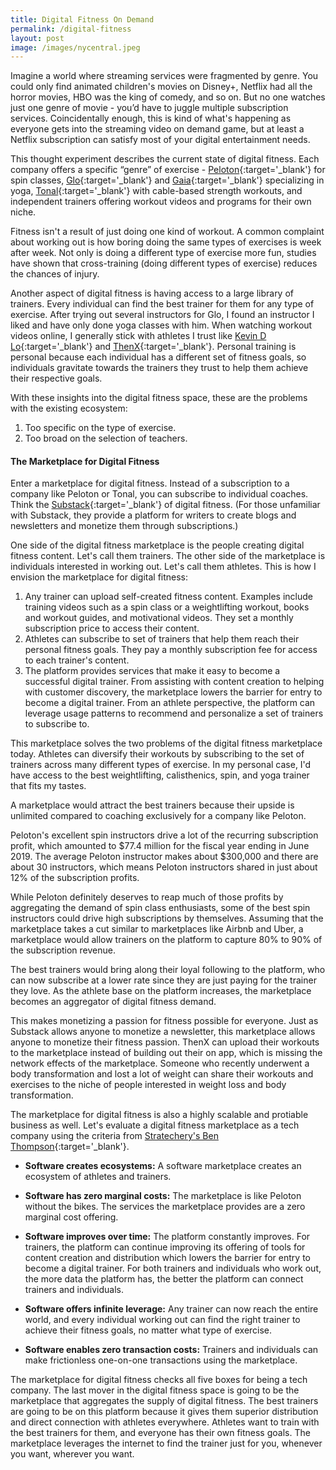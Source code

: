 ```yaml
---
title: Digital Fitness On Demand
permalink: /digital-fitness
layout: post
image: /images/nycentral.jpeg
---
```


Imagine a world where streaming services were fragmented by genre. You could only find animated children's movies on Disney+, Netflix had all the horror movies, HBO was the king of comedy, and so on. But no one watches just one genre of movie - you’d have to juggle multiple subscription services. Coincidentally enough, this is kind of what's happening as everyone gets into the streaming video on demand game, but at least a Netflix subscription can satisfy most of your digital entertainment needs.

This thought experiment describes the current state of digital fitness. Each company offers a specific “genre” of exercise - [Peloton](https://www.onepeloton.com){:target='_blank'} for spin classes, [Glo](https://www.glo.com){:target='_blank'} and [Gaia](https://www.gaia.com/yoga/practices){:target='_blank'} specializing in yoga, [Tonal](https://www.tonal.com){:target='_blank'} with cable-based strength workouts, and independent trainers offering workout videos and programs for their own niche.

Fitness isn't a result of just doing one kind of workout. A common complaint about working out is how boring doing the same types of exercises is week after week. Not only is doing a different type of exercise more fun, studies have shown that cross-training (doing different types of exercise) reduces the chances of injury.

Another aspect of digital fitness is having access to a large library of trainers. Every individual can find the best trainer for them for any type of exercise. After trying out several instructors for Glo, I found an instructor I liked and have only done yoga classes with him. When watching workout videos online, I generally stick with athletes I trust like [Kevin D Lo](https://www.instagram.com/kevindlo/?hl=en){:target='_blank'} and [ThenX](https://www.thenx.com){:target='_blank'}. Personal training is personal because each individual has a different set of fitness goals, so individuals gravitate towards the trainers they trust to help them achieve their respective goals.

With these insights into the digital fitness space, these are the problems with the existing ecosystem:

1. Too specific on the type of exercise.
2. Too broad on the selection of teachers.

#### The Marketplace for Digital Fitness

Enter a marketplace for digital fitness. Instead of a subscription to a company like Peloton or Tonal, you can subscribe to individual coaches. Think the [Substack](https://substack.com){:target='_blank'} of digital fitness. (For those unfamiliar with Substack, they provide a platform for writers to create blogs and newsletters and monetize them through subscriptions.)

One side of the digital fitness marketplace is the people creating digital fitness content. Let's call them trainers. The other side of the marketplace is individuals interested in working out. Let's call them athletes. This is how I envision the marketplace for digital fitness:

1. Any trainer can upload self-created fitness content. Examples include training videos such as a spin class or a weightlifting workout, books and workout guides, and motivational videos. They set a monthly subscription price to access their content.
2. Athletes can subscribe to set of trainers that help them reach their personal fitness goals. They pay a monthly subscription fee for access to each trainer's content.
3. The platform provides services that make it easy to become a successful digital trainer. From assisting with content creation to helping with customer discovery, the marketplace lowers the barrier for entry to become a digital trainer. From an athlete perspective, the platform can leverage usage patterns to recommend and personalize a set of trainers to subscribe to.

This marketplace solves the two problems of the digital fitness marketplace today. Athletes can diversify their workouts by subscribing to the set of trainers across many different types of exercise. In my personal case, I'd have access to the best weightlifting, calisthenics, spin, and yoga trainer that fits my tastes.

A marketplace would attract the best trainers because their upside is unlimited compared to coaching exclusively for a company like Peloton.

Peloton's excellent spin instructors drive a lot of the recurring subscription profit, which amounted to $77.4 million for the fiscal year ending in June 2019. The average Peloton instructor makes about $300,000 and there are about 30 instructors, which means Peloton instructors shared in just about 12% of the subscription profits.

While Peloton definitely deserves to reap much of those profits by aggregating the demand of spin class enthusiasts, some of the best spin instructors could drive high subscriptions by themselves. Assuming that the marketplace takes a cut similar to marketplaces like Airbnb and Uber, a marketplace would allow trainers on the platform to capture 80% to 90% of the subscription revenue.

The best trainers would bring along their loyal following to the platform, who can now subscribe at a lower rate since they are just paying for the trainer they love. As the athlete base on the platform increases, the marketplace becomes an aggregator of digital fitness demand.

This makes monetizing a passion for fitness possible for everyone. Just as Substack allows anyone to monetize a newsletter, this marketplace allows anyone to monetize their fitness passion. ThenX can upload their workouts to the marketplace instead of building out their on app, which is missing the network effects of the marketplace. Someone who recently underwent a body transformation and lost a lot of weight can share their workouts and exercises to the niche of people interested in weight loss and body transformation.

The marketplace for digital fitness is also a highly scalable and protiable business as well. Let's evaluate a digital fitness marketplace as a tech company using the criteria from [Stratechery's Ben Thompson](https://stratechery.com/2019/what-is-a-tech-company/){:target='_blank'}.

* **Software creates ecosystems:** A software marketplace creates an ecosystem of athletes and trainers.

* **Software has zero marginal costs:** The marketplace is like Peloton without the bikes. The services the marketplace provides are a zero marginal cost offering.

* **Software improves over time:** The platform constantly improves. For trainers, the platform can continue improving its offering of tools for content creation and distribution which lowers the barrier for entry to become a digital trainer. For both trainers and individuals who work out, the more data the platform has, the better the platform can connect trainers and individuals.

* **Software offers infinite leverage:** Any trainer can now reach the entire world, and every individual working out can find the right trainer to achieve their fitness goals, no matter what type of exercise.

* **Software enables zero transaction costs:** Trainers and individuals can make frictionless one-on-one transactions using the marketplace.

The marketplace for digital fitness checks all five boxes for being a tech company. The last mover in the digital fitness space is going to be the marketplace that aggregates the supply of digital fitness. The best trainers are going to be on this platform because it gives them superior distribution and direct connection with athletes everywhere. Athletes want to train with the best trainers for them, and everyone has their own fitness goals. The marketplace leverages the internet to find the trainer just for you, whenever you want, wherever you want.


<!-- Most of the individual trainers have separate apps, books, or product lines to try to monetize their passion. But this only makes the market even more fragmented . On top of a subscription to peloton and glo you’d pay for an app from thenx and a program from athleanx. That’s four different places where you have to manage a subscription, just to workout.



People have always shown a willingness to pay for their health. Peloton sells a 2000 dollar bike, Apple watches are hundreds of dollars, Fitbits used to be everywhere. Money is there waiting to be spent in the right place.

More importantly, fitness training is about the coach. By subscribing to Peloton or Tonal, you are subscribing to the whole library of teachers but in reality you probably stick with your favorite one. People subscribe to individual trainers all the time already like Kayla itsines or thenx but because of the fragmentation, only the select few can make a living off of being a digital trainer.



The solution is to build a marketplace for fitness coaches and workout people.

Nick regularly buys programs from AthleanX or works out watching videos of ThenX. I get workouts by watching Kevin D Lo’s workout videos and jotting down a list of his exercises. But wouldn’t it be better if I could walk through the workout with him?

The average peloton trainer makes between 250k and 300k. There are about 30 peloton trainers. 9 million dollars. 915 million in revenue FY ending June 2019. Trainers right now are just receiving 1% of the market.

Peloton stats
181.1 million in subscription revenue

The platform:

1. Like Substack or podcasting, providing baseline tools to prepare and stream workout videos.
2. Direct relationship between trainer and athlete. No third parties or companies; we just facilitate a relationship.


 -->
